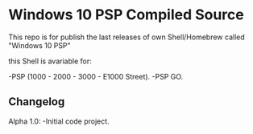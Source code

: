 # Windows 10 PSP Compiled Source

This repo is for publish the last releases of own Shell/Homebrew called "Windows 10 PSP"

this Shell is avariable for:
 
  -PSP (1000 - 2000 - 3000 - E1000 Street).
  -PSP GO.
  

Changelog
---------

Alpha 1.0:
 -Initial code project.
